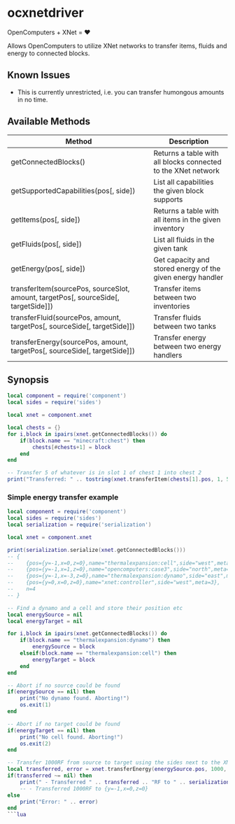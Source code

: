 # ocxnetdriver
OpenComputers + XNet = :heart:

Allows OpenComputers to utilize XNet networks to transfer items, fluids and energy to connected blocks.

## Known Issues

- This is currently unrestricted, i.e. you can transfer humongous amounts in no time.

## Available Methods

| Method                                      | Description                                                      |
| ------------------------------------------- | ---------------------------------------------------------------- |
| getConnectedBlocks()                        | Returns a table with all blocks connected to the XNet network    |
| getSupportedCapabilities(pos[, side])       | List all capabilities the given block supports                   |
| getItems(pos[, side])                       | Returns a table with all items in the given inventory            |
| getFluids(pos[, side])                      | List all fluids in the given tank                                |
| getEnergy(pos[, side])                      | Get capacity and stored energy of the given energy handler       |
| transferItem(sourcePos, sourceSlot, amount, targetPos[, sourceSide[, targetSide]]) | Transfer items between two inventories      |
| transferFluid(sourcePos, amount, targetPos[, sourceSide[, targetSide]])            | Transfer fluids between two tanks           |
| transferEnergy(sourcePos, amount, targetPos[, sourceSide[, targetSide]])           | Transfer energy between two energy handlers |


## Synopsis

```lua
local component = require('component')
local sides = require('sides')

local xnet = component.xnet

local chests = {}
for i,block in ipairs(xnet.getConnectedBlocks()) do
    if(block.name == "minecraft:chest") then
        chests[#chests+1] = block
    end
end

-- Transfer 5 of whatever is in slot 1 of chest 1 into chest 2
print("Transferred: " .. tostring(xnet.transferItem(chests[1].pos, 1, 5, chests[2].pos)))
```

### Simple energy transfer example

```lua
local component = require('component')
local sides = require('sides')
local serialization = require('serialization')

local xnet = component.xnet

print(serialization.serialize(xnet.getConnectedBlocks()))
-- {
--    {pos={y=-1,x=0,z=0},name="thermalexpansion:cell",side="west",meta=0},
--    {pos={y=-1,x=1,z=0},name="opencomputers:case3",side="north",meta=1},
--    {pos={y=-1,x=-3,z=0},name="thermalexpansion:dynamo",side="east",meta=2,connector="Dynamo"},
--    {pos={y=0,x=0,z=0},name="xnet:controller",side="west",meta=3},
--    n=4
-- }

-- Find a dynamo and a cell and store their position etc
local energySource = nil
local energyTarget = nil

for i,block in ipairs(xnet.getConnectedBlocks()) do
    if(block.name == "thermalexpansion:dynamo") then
        energySource = block
    elseif(block.name == "thermalexpansion:cell") then
        energyTarget = block
    end
end

-- Abort if no source could be found
if(energySource == nil) then
    print("No dynamo found. Aborting!")
    os.exit(1)
end

-- Abort if no target could be found
if(energyTarget == nil) then
    print("No cell found. Aborting!")
    os.exit(2)
end

-- Transfer 1000RF from source to target using the sides next to the XNet Connector
local transferred, error = xnet.transferEnergy(energySource.pos, 1000, energyTarget.pos, sides[energySource.side], sides[energyTarget.side])
if(transferred ~= nil) then
    print(" - Transferred " .. transferred .. "RF to " .. serialization.serialize(energyTarget.pos))
    -- - Transferred 1000RF to {y=-1,x=0,z=0}
else
    print("Error: " .. error)
end
```lua